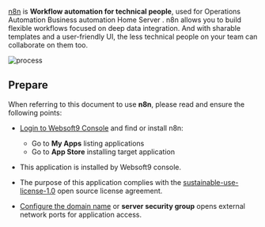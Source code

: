 [n8n](https://n8n.io) is **Workflow automation for technical people**, used for Operations Automation Business automation Home Server . n8n allows you to build flexible workflows focused on deep data integration. And with sharable templates and a user-friendly UI, the less technical people on your team can collaborate on them too. 


![process](https://libs.websoft9.com/Websoft9/DocsPicture/zh/n8n/n8n-gui-websoft9.png)


## Prepare

When referring to this document to use **n8n**, please read and ensure the following points:

- [Login to Websoft9 Console](./login-console) and find or install n8n:
  - Go to **My Apps** listing applications 
  - Go to **App Store** installing target application

- This application is installed by Websoft9 console.


- The purpose of this application complies with the [sustainable-use-license-1.0](https://github.com/n8n-io/n8n/blob/master/LICENSE.md) open source license agreement.


- [Configure the domain name](./domain-set) or **server security group** opens external network ports for application access.